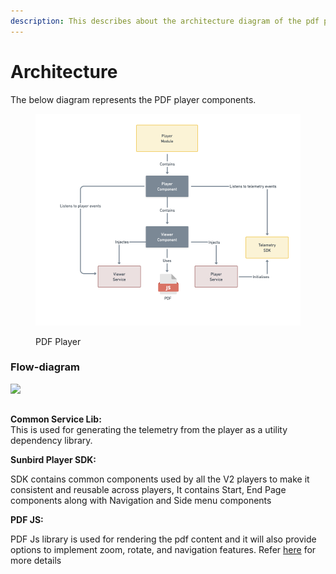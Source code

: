 ```yaml
---
description: This describes about the architecture diagram of the pdf player.
---
```


# Architecture

The below diagram represents the PDF player components.

<figure><img src="../../../../../.gitbook/assets/PDF Player (1).png" alt=""><figcaption><p>PDF Player</p></figcaption></figure>

### Flow-diagram&#x20;

![](../../../../../.gitbook/assets/contentPlayerV2Pdf.png)

##

**Common Service Lib:**\
This is used for generating the telemetry from the player as a utility dependency library.

**Sunbird Player SDK:**

SDK contains common components used by all the V2 players to make it consistent and reusable across players, It contains Start, End Page components along with Navigation and Side menu components



**PDF JS:**

PDF Js library is used for rendering the pdf content and it will also provide options to implement zoom, rotate, and navigation features. Refer [here](https://github.com/mozilla/pdf.js) for more details
